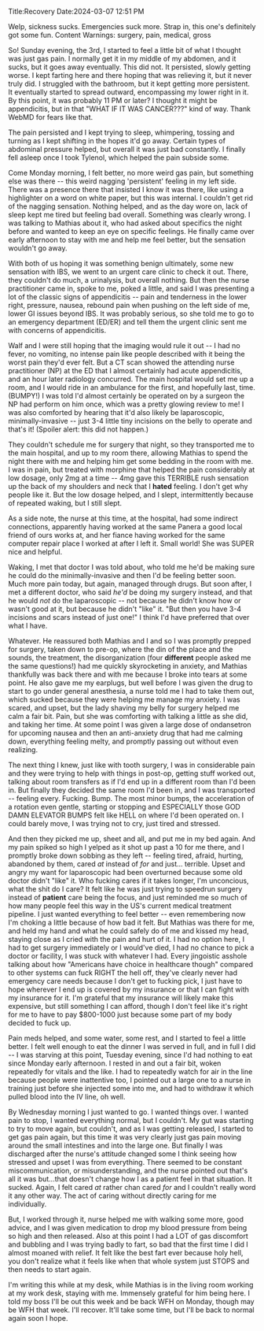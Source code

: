 Title:Recovery
Date:2024-03-07 12:51 PM

Welp, sickness sucks. Emergencies suck more. Strap in, this one's definitely got some fun. 
Content Warnings: surgery, pain, medical, gross

So! Sunday evening, the 3rd, I started to feel a little bit of what I thought was just gas pain. I normally get it in my middle of my abdomen, and it sucks, but it goes away eventually. This did not. It persisted, slowly getting worse. I kept farting here and there hoping that was relieving it, but it never truly did. I struggled with the bathroom, but it kept getting more persistent. It eventually started to spread outward, encompassing my lower right in it. By this point, it was probably 11 PM or later? I thought it might be appendicitis, but in that "WHAT IF IT WAS CANCER???" kind of way. Thank WebMD for fears like that.

The pain persisted and I kept trying to sleep, whimpering, tossing and turning as I kept shifting in the hopes it'd go away. Certain types of abdominal pressure helped, but overall it was just bad constantly. I finally fell asleep once I took Tylenol, which helped the pain subside some.

Come Monday morning, I felt better, no more weird gas pain, but something else was there -- this weird nagging 'persistent' feeling in my left side. There was a presence there that insisted I know it was there, like using a highlighter on a word on white paper, but this was internal. I couldn't get rid of the nagging sensation. Nothing helped, and as the day wore on, lack of sleep kept me tired but feeling bad overall. Something was clearly wrong. I was talking to Mathias about it, who had asked about specifics the night before and wanted to keep an eye on specific feelings. He finally came over early afternoon to stay with me and help me feel better, but the sensation wouldn't go away.

With both of us hoping it was something benign ultimately, some new sensation with IBS, we went to an urgent care clinic to check it out. There, they couldn't do much, a urinalysis, but overall nothing. But then the nurse practitioner came in, spoke to me, poked a little, and said I was presenting a lot of the classic signs of appendicitis -- pain and tenderness in the lower right, pressure, nausea, rebound pain when pushing on the left side of me, lower GI issues beyond IBS. It was probably serious, so she told me to go to an emergency department (ED/ER) and tell them the urgent clinic sent me with concerns of appendicitis.

Walf and I were still hoping that the imaging would rule it out -- I had no fever, no vomiting, no intense pain like people described with it being the worst pain they'd ever felt. But a CT scan showed the attending nurse practitioner (NP) at the ED that I almost certainly had acute appendicitis, and an hour later radiology concurred. The main hospital would set me up a room, and I would ride in an ambulance for the first, and hopefully last, time. (BUMPY!) I was told I'd almost certainly be operated on by a surgeon the NP had perform on him once, which was a pretty glowing review to me! I was also comforted by hearing that it'd also likely be laparoscopic, minimally-invasive -- just 3-4 little tiny incisions on the belly to operate and that's it! (Spoiler alert: this did not happen.)

They couldn't schedule me for surgery that night, so they transported me to the main hospital, and up to my room there, allowing Mathias to spend the night there with me and helping him get some bedding in the room with me. I was in pain, but treated with morphine that helped the pain considerably at low dosage, only 2mg at a time -- 4mg gave this TERRIBLE rush sensation up the back of my shoulders and neck that I **hated** feeling. I don't get why people like it. But the low dosage helped, and I slept, intermittently because of repeated waking, but I still slept.

As a side note, the nurse at this time, at the hospital, had some indirect connections, apparently having worked at the same Panera a good local friend of ours works at, and her fiance having worked for the same computer repair place I worked at after I left it. Small world! She was SUPER nice and helpful.

Waking, I met that doctor I was told about, who told me he'd be making sure he could do the minimally-invasive and then I'd be feeling better soon. Much more pain today, but again, managed through drugs. But soon after, I met a different doctor, who said _he'd_ be doing my surgery instead, and that he would _not_ do the laparoscopic -- not because he didn't know how or wasn't good at it, but because he didn't "like" it. "But then you have 3-4 incisions and scars instead of just one!" I think I'd have preferred that over what I have.

Whatever. He reassured both Mathias and I and so I was promptly prepped for surgery, taken down to pre-op, where the din of the place and the sounds, the treatment, the disorganization (four **different** people asked me the same questions!) had me quickly skyrocketing in anxiety, and Mathias thankfully was back there and with me because I broke into tears at some point. He also gave me my earplugs, but well before I was given the drug to start to go under general anesthesia, a nurse told me I had to take them out, which sucked because they were helping me manage my anxiety. I was scared, and upset, but the lady shaving my belly for surgery helped me calm a fair bit. Pain, but she was comforting with talking a little as she did, and taking her time. At some point I was given a large dose of ondansetron for upcoming nausea and then an anti-anxiety drug that had me calming down, everything feeling melty, and promptly passing out without even realizing.

The next thing I knew, just like with tooth surgery, I was in considerable pain and they were trying to help with things in post-op, getting stuff worked out, talking about room transfers as if I'd end up in a different room than I'd been in. But finally they decided the same room I'd been in, and I was transported -- feeling every. Fucking. Bump. The most minor bumps, the acceleration of a rotation even gentle, starting or stopping and ESPECIALLY those GOD DAMN ELEVATOR BUMPS felt like HELL on where I'd been operated on. I could barely move, I was trying not to cry, just tired and stressed.

And then they picked me up, sheet and all, and put me in my bed again. And my pain spiked so high I yelped as it shot up past a 10 for me there, and I promptly broke down sobbing as they left -- feeling tired, afraid, hurting, abandoned by them, cared _at_ instead of _for_ and just... terrible. Upset and angry my want for laparoscopic had been overturned because some old doctor didn't "like" it. Who fucking cares if it takes longer, I'm unconcious, what the shit do I care? It felt like he was just trying to speedrun surgery instead of **patient** care being the focus, and just reminded me so much of how many people feel this way in the US's current medical treatment pipeline. I just wanted everything to feel better -- even remembering now I'm choking a little because of how bad it felt. But Mathias was there for me, and held my hand and what he could safely do of me and kissed my head, staying close as I cried with the pain and hurt of it. I had no option here, I had to get surgery immediately or I would've died, I had no chance to pick a doctor or facility, I was stuck with whatever I had. Every jingoistic asshole talking about how "Americans have choice in healthcare though" compared to other systems can fuck RIGHT the hell off, they've clearly never had emergency care needs because I don't get to fucking pick, I just have to hope wherever I end up is covered by my insurance or that I can fight with my insurance for it. I'm grateful that my insurance will likely make this expensive, but still something I can afford, though I don't feel like it's right for me to have to pay $800-1000 just because some part of my body decided to fuck up.

Pain meds helped, and some water, some rest, and I started to feel a little better. I felt well enough to eat the dinner I was served in full, and in full I did -- I was starving at this point, Tuesday evening, since I'd had nothing to eat since Monday early afternoon. I rested in and out a fair bit, woken repeatedly for vitals and the like. I had to repeatedly watch for air in the line because people were inattentive too, I pointed out a large one to a nurse in training just before she injected some into me, and had to withdraw it which pulled blood into the IV line, oh well.

By Wednesday morning I just wanted to go. I wanted things over. I wanted pain to stop, I wanted everything normal, but I couldn't. My gut was starting to try to move again, but couldn't, and as I was getting released, I started to get gas pain again, but this time it was very clearly just gas pain moving around the small intestines and into the large one. But finally I was discharged after the nurse's attitude changed some I think seeing how stressed and upset I was from everything. There seemed to be constant miscommunication, or misunderstanding, and the nurse pointed out that's all it was but...that doesn't change how I as a patient feel in that situation. It sucked. Again, I felt cared _at_ rather chan cared _for_ and I couldn't really word it any other way. The act of caring without directly caring for me individually.

But, I worked through it, nurse helped me with walking some more, good advice, and I was given medication to drop my blood pressure from being so high and then released. Also at this point I had a LOT of gas discomfort and bubbling and I was trying badly to fart, so bad that the first time I did I almost moaned with relief. It felt like the best fart ever because holy hell, you don't realize what it feels like when that whole system just STOPS and then needs to start again.

I'm writing this while at my desk, while Mathias is in the living room working at my work desk, staying with me. Immensely grateful for him being here. I told my boss I'll be out this week and be back WFH on Monday, though may be WFH that week. I'll recover. It'll take some time, but I'll be back to normal again soon I hope.